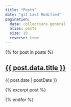 ```yaml
---
title: "Posts"
date: "git Last Modified"
pagination:
  data: collections.general
  alias: posts
  size: 10
  reverse: true
---
```


<div class="articles">
{% for post in posts %}
  <article>
    <h1>
      <a href="{{ post.url | url }}">{{ post.data.title }}</a>
    </h1>
     <p class="description">{{ post.date | postDate }}</p>
    <p>{% excerpt post %}</p>
  </article>
{% endfor %}
</div>